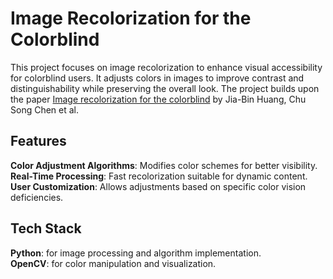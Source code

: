 # Image Recolorization for the Colorblind

This project focuses on image recolorization to enhance visual accessibility for colorblind users. It adjusts colors in images to improve contrast and distinguishability while preserving the overall look.
The project builds upon the paper [Image recolorization for the colorblind](https://www.researchgate.net/publication/220733211_Image_recolorization_for_the_colorblind) by Jia-Bin Huang, Chu Song Chen et al.

## Features

**Color Adjustment Algorithms**: Modifies color schemes for better visibility.\
**Real-Time Processing**: Fast recolorization suitable for dynamic content.\
**User Customization**: Allows adjustments based on specific color vision deficiencies.

## Tech Stack

**Python**: for image processing and algorithm implementation.\
**OpenCV**: for color manipulation and visualization.
